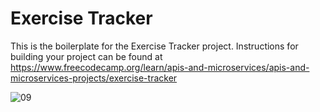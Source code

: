 # Exercise Tracker

This is the boilerplate for the Exercise Tracker project. Instructions for building your project can be found at https://www.freecodecamp.org/learn/apis-and-microservices/apis-and-microservices-projects/exercise-tracker

![09](https://github.com/burhaann/Exercise-Tracker-Microservice/assets/74833053/f98a3421-0870-4500-a3c5-27d69c03b41b)
